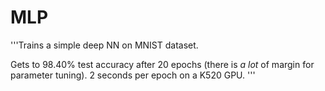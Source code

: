 # MLP
'''Trains a simple deep NN on MNIST dataset.

Gets to 98.40% test accuracy after 20 epochs
(there is *a lot* of margin for parameter tuning).
2 seconds per epoch on a K520 GPU.
'''

